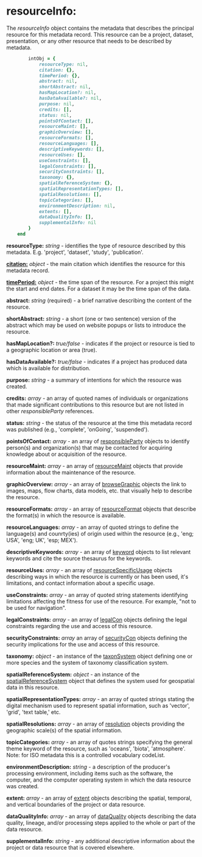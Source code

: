 # resourceInfo:

The *resourceInfo* object contains the metadata that describes the principal resource for this metadata record.  This resource can be a project, dataset, presentation, or any other resource that needs to be described by metadata.

````ruby
        intObj = {
            resourceType: nil,
            citation: {},
            timePeriod: {},
            abstract: nil,
            shortAbstract: nil,
            hasMapLocation?: nil,
            hasDataAvailable?: nil,
            purpose: nil,
            credits: [],
            status: nil,
            pointsOfContact: [],
            resourceMaint: [],
            graphicOverview: [],
            resourceFormats: [],
            resourceLanguages: [],
            descriptiveKeywords: [],
            resourceUses: [],
            useConstraints: [],
            legalConstraints: [],
            securityConstraints: [],
            taxonomy: {},
            spatialReferenceSystem: {},
            spatialRepresentationTypes: [],
            spatialResolutions: [],
            topicCategories: [],
            environmentDescription: nil,
            extents: [],
            dataQualityInfo: [],
            supplementalInfo: nil
        }
    end
````

__resourceType:__ *string* - identifies the type of resource described by this metadata. E.g. 'project', 'dataset', 'study', 'publication'.

[__citation:__](../mdtranslator/citation.md) *object* - the main citation which identifies the resource for this metadata record.

[__timePeriod:__](../mdtranslator/timePeriod.md) *object* - the time span of the resource.  For a project this might the start and end dates.  For a dataset it may be the time span of the data.

__abstract:__ *string* (required) - a brief narrative describing the content of the resource.

__shortAbstract:__ *string* - a short (one or two sentence) version of the abstract which may be used on website popups or lists to introduce the resource.

__hasMapLocation?:__ *true/false* - indicates if the project or resource is tied to a geographic location or area (true).

__hasDataAvailable?:__ *true/false* - indicates if a project has produced data which is available for distribution.

__purpose:__ *string* - a summary of intentions for which the resource was created.

__credits:__ *array* - an array of quoted names of individuals or organizations that made significant contributions to this resource but are not listed in other *responsibleParty* references.

__status:__ *string* - the status of the resource at the time this metadata record was published (e.g., 'complete', 'onGoing', 'suspended').

__pointsOfContact:__ *array* - an array of [responsibleParty](../mdtranslator/responsibleParty.md) objects to identify person(s) and organization(s) that may be contacted for acquiring knowledge about or acquisition of the resource.

__resourceMaint:__ *array* - an array of  [resourceMaint](../mdtranslator/resourceMaint.md) objects that provide information about the maintenance of the resource.

__graphicOverview:__ *array* - an array of [browseGraphic](../mdtranslator/browseGraphic.md) objects the link to images, maps, flow charts, data models, etc. that visually help to describe the resource.

__resourceFormats:__ *array* - an array of [resourceFormat](../mdtranslator/resourceFormat.md) objects that describe the format(s) in which the resource is available.

__resourceLanguages:__ *array* - an array of quoted strings to define the language(s) and counrty(ies) of origin used within the resource (e.g., 'eng; USA', 'eng; UK', 'esp; MEX').

__descriptiveKeywords:__ *array* - an array of [keyword](../mdtranslator/keyword.md) objects to list relevant keywords and cite the source thesaurus for the keywords.

__resourceUses:__ *array* - an array of [resourceSpecificUsage](../mdtranslator/resourceSpecificUsage.md) objects describing ways in which the resource is currently or has been used, it's limitations, and contact information about a specific usage.

__useConstraints:__ *array* - an array of quoted string statements identifying limitations affecting the fitness for use of the resource. For example, "not to be used for navigation".

__legalConstraints:__ *array* - an array of [legalCon](../mdtranslator/legalCon.md) objects defining the legal constraints regarding the use and access of this resource.

__securityConstraints:__ *array* an array of [securityCon](../mdtranslator/securityCon.md) objects defining the security implications for the use and access of this resource.

__taxonomy:__ *object* - an instance of the [taxonSystem](../mdtranslator/taxonSystem.md) object defining one or more species and the system of taxonomy classification system.

__spatialReferenceSystem:__ *object* - an instance of the [spatialReferenceSystem](../mdtranslator/spatialReferenceSystem.md) object that defines the system used for geospatial data in this resource.

__spatialRepresentationTypes:__ *array* - an array of quoted strings stating the digital mechanism used to
represent spatial information, such as 'vector', 'grid', 'text table,' etc.

__spatialResolutions:__ *array* - an array of [resolution](../mdtranslator/resolution.md) objects providing the geographic scale(s) of the spatial information.

__topicCategories:__ *array* - an array of quotes strings specifying the general theme keyword of the resource, such as 'oceans', 'biota', 'atmosphere'.  Note: for ISO metadata this is a controlled vocabulary codeList.

__environmentDescription:__ *string* - a description of the producer's processing environment, including items such as the software, the computer, and the computer operating system in which the data resource was created.

__extent:__ *array* - an array of [extent](../mdtranslator/extent.md) objects describing the spatial, temporal, and vertical boundaries of the project or data resource.

__dataQualityInfo:__ *array* - an array of [dataQuality](../mdtranslator/dataQuality.md) objects describing the data quality, lineage, and/or processing steps applied to the whole or part of the data resource.

__supplementalInfo:__ *string* - any additional descriptive information about the project or data resource that is covered elsewhere.



